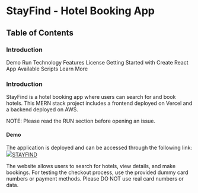 # StayFind - Hotel Booking App
<h2>Table of Contents</h2>
<h3>Introduction</h3>
<a>Demo</a>
<a>Run</a>
<a>Technology</a>
<a>Features</a>
<a>License</a>
<a>Getting Started with Create React App</a>
<a>Available Scripts</a>
<a>Learn More</a>


<h3>Introduction</h3>
StayFind is a hotel booking app where users can search for and book hotels. This MERN stack project includes a frontend deployed on Vercel and a backend deployed on AWS.

NOTE: Please read the RUN section before opening an issue.

<h4>Demo</h4>

The application is deployed and can be accessed through the following link:<a href="https://stay-find-clone-frontend.vercel.app/"><img src="C:\Users\nusai\OneDrive\Pictures\Screenshots\work-1.png" />STAYFIND</a>

The website allows users to search for hotels, view details, and make bookings. For testing the checkout process, use the provided dummy card numbers or payment methods. Please DO NOT use real card numbers or data.


